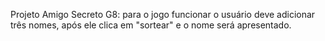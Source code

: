 Projeto Amigo Secreto G8: para o jogo funcionar o usuário deve adicionar três nomes, após ele clica em "sortear" 
e o nome será apresentado.
